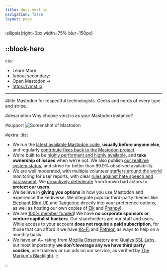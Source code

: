 ```yaml
---
title: docs.vmst.io
navigation: false
layout: page
---
```


:ellipsis{right=0px width=75% blur=150px}

::block-hero
---
cta:
  - Learn More
  - /about
secondary:
  - Open Mastodon →
  - https://vmst.io
---

#title
Mastodon for respectful technologists. Geeks and nerds of every type and stripe.

#description
Why choose vmst.io as your Mastodon instance?

#support
![Screenshot of Mastodon](/mastodon-screenshot.png)

#extra
  ::list
  - We run the [latest available Mastodon code](/infrastructure/source), **usually before anyone else**, and regularly [contribute fixes back to the Mastodon project](https://github.com/mastodon/mastodon/pulls?q=is%3Apr+author%3Avmstan+).
  - We're built to be [highly performant and highly available](/infrastructure), and **take ownership of issues** when we're not. We also publish [our realtime system status](https://status.vmst.io), and strive for better than 99.9% observed availability.
  - We are well moderated, with multiple volunteer [staffers around the world](/about/staff) monitoring for user reports, with clear [rules against hate speech and harassment](/rules). We [proactively defederate](/rules/defederation) from known bad actors to **protect our users**.
  - We believe in **giving you options** in how you use Mastodon and experience the Fediverse. We integrate popular third-party themes like [Elephant (Bird UI)](/clients/elephant) and [Tangerine](/clients/tangerine) directly into your preference options, as well as hosting our own copies of [Elk](/clients/elk) and [Phanpy](/clients/phanpy)!
  - We are [100% member funded](/funding)! We have **no corporate sponsors or venture capitalist backers**. Our shareholders are our staff and users. While access to your account **does not require a paid subscription**, for those that can afford it we have [Ko-Fi](https://ko-fi.com/vmstio) and [Patreon](https://www.patreon.com/vmstan) as ways to help on a monthly basis.
  - We have an A+ rating from [Mozilla Observatory](https://observatory.mozilla.org/analyze/vmst.io) and [Qualys SSL Labs](https://www.ssllabs.com/ssltest/analyze.html?d=vmst.io&latest), but most importantly **we don't leverage any we have third party cookies**, use trackers or run ads on our service, as verified by [The Markup's Blacklight](https://themarkup.org/blacklight?url=vmst.io).
  ::

::
